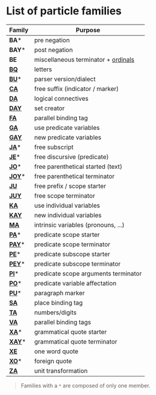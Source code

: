 # List of particle families

| Family                                                     | Purpose                                                      |
| ---------------------------------------------------------- | ------------------------------------------------------------ |
| **BA***                                                    | pre negation                                                 |
| **BAY***                                                   | post negation                                                |
| **BE**                                                     | miscellaneous terminator + [ordinals](../src/units/TA_BQ.md) |
| [**BQ**](units/TA_BQ.md)                                   | letters                                                      |
| [**BU**](struct/BU.md)*                                    | parser version/dialect                                       |
| [**CA**](struct/JA_JE_JO_JU_CA.md#suffix-markers-ca)       | free suffix (indicator / marker)                             |
| [**DA**](struct/DA.md)                                     | logical connectives                                          |
| [**DAY**](struct/DAY.md)                                   | set creator                                                  |
| [**FA**](bindings/VA_FA.md)                                | parallel binding tag                                         |
| [**GA**](units/KA_KAY_GA_GAY.md)                           | use predicate variables                                      |
| [**GAY**](units/KA_KAY_GA_GAY.md)                          | new predicate variables                                      |
| [**JA**](struct/JA_JE_JO_JU_CA.md#subscript-ja)*           | free subscript                                               |
| [**JE**](struct/JA_JE_JO_JU_CA.md#discursive-je)*          | free discursive (predicate)                                  |
| [**JO**](struct/JA_JE_JO_JU_CA.md#parenthetical-note-jo)*  | free parenthetical started (text)                            |
| [**JOY**](struct/JA_JE_JO_JU_CA.md#parenthetical-note-jo)* | free parenthetical terminator                                |
| [**JU**](struct/JA_JE_JO_JU_CA.md#prefix-markers-ju)       | free prefix / scope starter                                  |
| [**JUY**](struct/JA_JE_JO_JU_CA.md#prefix-markers-ju)      | free scope terminator                                        |
| [**KA**](units/KA_KAY_GA_GAY.md)                           | use individual variables                                     |
| [**KAY**](units/KA_KAY_GA_GAY.md)                          | new individual variables                                     |
| [**MA**](units/MA.md)                                      | intrinsic variables (pronouns, ...)                          |
| [**PA**](struct/PA_PI_PU_BA.md)*                           | predicate scope starter                                      |
| [**PAY**](struct/PA_PI_PU_BA.md)*                          | predicate scope terminator                                   |
| [**PE**](struct/PE.md)*                                    | predicate subscope starter                                   |
| [**PEY**](struct/PE.md)*                                   | predicate subscope terminator                                |
| [**PI**](struct/PA_PI_PU_BA.md)*                           | predicate scope arguments terminator                         |
| [**PO**](units/KA_KAY_GA_GAY.md)*                          | predicate variable affectation                               |
| [**PU**](struct/PA_PI_PU_BA.md)*                           | paragraph marker                                             |
| [**SA**](bindings/SA_ZA.md)                                | place binding tag                                            |
| [**TA**](units/TA_BQ.md)                                   | numbers/digits                                               |
| [**VA**](bindings/VA_FA.md)                                | parallel binding tags                                        |
| [**XA**](units/XA_XE_XO.md)*                               | grammatical quote starter                                    |
| [**XAY**](units/XA_XE_XO.md)*                              | grammatical quote terminator                                 |
| [**XE**](units/XA_XE_XO.md)                                | one word quote                                               |
| [**XO**](units/XA_XE_XO.md)*                               | foreign quote                                                |
| [**ZA**](bindings/SA_ZA.md)                                | unit transformation                                          |

> Families with a `*` are composed of only one member.